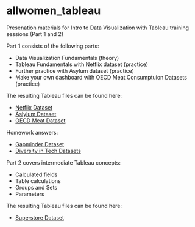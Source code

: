 # allwomen_tableau
Presenation materials for Intro to Data Visualization with Tableau training sessions (Part 1 and 2)

Part 1 consists of the following parts:

- Data Visualization Fundamentals (theory)
- Tableau Fundamentals with Netflix dataset (practice)
- Further practice with Asylum dataset (practice)
- Make your own dashboard with OECD Meat Consumptuion Datasets (practice)

The resulting Tableau files can be found here:

- [Netflix Dataset](https://public.tableau.com/views/TableauTraining_Netflix/Netflix-BubbleChart?:embed=y&:display_count=yes)
- [Aslylum Dataset](https://public.tableau.com/views/Tableau_Training_15557993443090/Dashboard1?:embed=y&:display_count=yes)
- [OECD Meat Dataset](https://public.tableau.com/views/OECDMeatConsumption/Dashboard1?:display_count=y&:origin=viz_share_link)

Homework answers:

- [Gapminder Dataset](https://public.tableau.com/views/IncomevsLifeExpectancy-Gapminder/Sheet1?:language=en-GB&:display_count=y&:origin=viz_share_link)
- [Diversity in Tech Datasets](https://public.tableau.com/views/HW2_16016707002220/Dashboard1?:language=en-GB&:display_count=y&:origin=viz_share_link)


Part 2 covers intermediate Tableau concepts:

- Calculated fields
- Table calculations 
- Groups and Sets 
- Parameters

The resulting Tableau files can be found here:

- [Superstore Dataset](https://public.tableau.com/views/TableauTraining_intermediate/q3?:language=en-GB&:display_count=y&:origin=viz_share_link)

